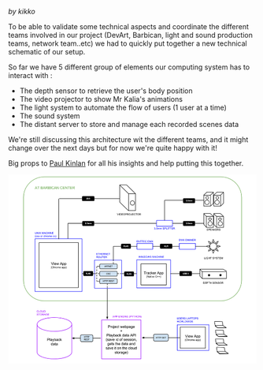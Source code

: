 _by kikko_

To be able to validate some technical aspects and coordinate the different teams involved in our project (DevArt, Barbican, light and sound production teams, network team..etc) we had to quickly put together a new technical schematic of our setup.

So far we have 5 different group of elements our computing system has to interact with :

* The depth sensor to retrieve the user's body position
* The video projector to show Mr Kalia's animations
* The light system to automate the flow of users (1 user at a time)
* The sound system
* The distant server to store and manage each recorded scenes data

We're still discussing this architecture wit the different teams, and it might change over the next days but for now we're quite happy with it!

Big props to [Paul Kinlan](http://paul.kinlan.me/) for all his insights and help putting this together.

![image](../project_images/20140512_technical_schema/technical_schema.png)